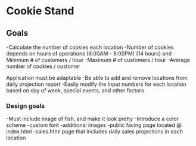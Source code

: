 # Cookie Stand

## Goals
-Calculate the number of cookies each location
-Number of cookies depends on hours of operations (6:00AM - 8:00PM) (14 hours) and
    -Minimum # of customers / hour
    -Maximum # of customers / hour
    -Average number of cookies / customer

Application must be adaptable
-Be able to add and remove locations from daily projection report
-Easily modify the input numbers for each location based on day of week, special events, and other factors
### Design goals
-Must include image of fish, and make it look pretty
-Introduce a color scheme
    -custom font
    -additional images
-public facing page located @ index.html
-sales.html page that includes daily sales projections in each location